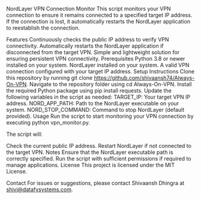 NordLayer VPN Connection Monitor
This script monitors your VPN connection to ensure it remains connected to a specified target IP address. If the connection is lost, it automatically restarts the NordLayer application to reestablish the connection.

Features
Continuously checks the public IP address to verify VPN connectivity.
Automatically restarts the NordLayer application if disconnected from the target VPN.
Simple and lightweight solution for ensuring persistent VPN connectivity.
Prerequisites
Python 3.8 or newer installed on your system.
NordLayer installed on your system.
A valid VPN connection configured with your target IP address.
Setup Instructions
Clone this repository by running git clone https://github.com/shivaansh74/Always-On-VPN.
Navigate to the repository folder using cd Always-On-VPN.
Install the required Python package using pip install requests.
Update the following variables in the script as needed:
TARGET_IP: Your target VPN IP address.
NORD_APP_PATH: Path to the NordLayer executable on your system.
NORD_STOP_COMMAND: Command to stop NordLayer (default provided).
Usage
Run the script to start monitoring your VPN connection by executing python vpn_monitor.py.

The script will:

Check the current public IP address.
Restart NordLayer if not connected to the target VPN.
Notes
Ensure that the NordLayer executable path is correctly specified.
Run the script with sufficient permissions if required to manage applications.
License
This project is licensed under the MIT License.

Contact
For issues or suggestions, please contact Shivaansh Dhingra at shivi@datafysystems.com.
